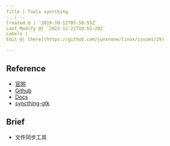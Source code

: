 ```yaml
---
Title | Tools syncthing
-- | --
Created @ | `2019-10-12T05:58:55Z`
Last Modify @| `2022-12-21T10:55:20Z`
Labels | ``
Edit @| [here](https://github.com/junxnone/linux/issues/29)

---
```

## Reference

- [官网](https://syncthing.net/)
- [Github](https://github.com/syncthing)
- [Docs](https://docs.syncthing.net/intro/getting-started.html)
- [syncthing-gtk](https://github.com/syncthing/syncthing-gtk)

## Brief
- 文件同步工具

